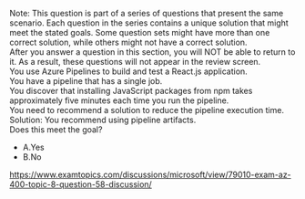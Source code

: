 Note: This question is part of a series of questions that present the same scenario. Each question in the series contains a unique solution that might meet the stated goals. Some question sets might have more than one correct solution, while others might not have a correct solution.<br/>After you answer a question in this section, you will NOT be able to return to it. As a result, these questions will not appear in the review screen.<br/>You use Azure Pipelines to build and test a React.js application.<br/>You have a pipeline that has a single job.<br/>You discover that installing JavaScript packages from npm takes approximately five minutes each time you run the pipeline.<br/>You need to recommend a solution to reduce the pipeline execution time.<br/>Solution: You recommend using pipeline artifacts.<br/>Does this meet the goal?<br/><ul><li class="multi-choice-item correct-hidden"><span class="multi-choice-letter" data-choice-letter="A">A.</span>Yes</li><li class="multi-choice-item"><span class="multi-choice-letter" data-choice-letter="B">B.</span>No</li></ul><p><a href="https://www.examtopics.com/discussions/microsoft/view/79010-exam-az-400-topic-8-question-58-discussion/">https://www.examtopics.com/discussions/microsoft/view/79010-exam-az-400-topic-8-question-58-discussion/</a></p><script src="https://giscus.app/client.js"                    data-repo="azsamples/az204"                    data-repo-id="R_kgDOMRXzDQ"                    data-category="General"                    data-category-id="DIC_kwDOMRXzDc4Cgi27"                    data-mapping="pathname"                    data-strict="0"                    data-reactions-enabled="0"                    data-emit-metadata="0"                    data-input-position="bottom"                    data-theme="preferred_color_scheme"                    data-lang="en"                    crossorigin="anonymous"                    async>                    </script>